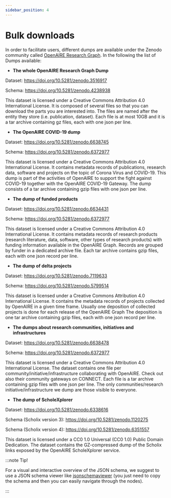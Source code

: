 ```yaml
---
sidebar_position: 4
---
```


# Bulk downloads

In order to facilitate users, different dumps are available under the Zenodo community called  [OpenAIRE Research Graph](https://zenodo.org/communities/openaire-research-graph).
In the following the list of Dumps available:

* <strong>The whole OpenAIRE Research Graph Dump</strong>

 Dataset: https://doi.org/10.5281/zenodo.3516917
    
 Schema: https://doi.org/10.5281/zenodo.4238938
 
 This dataset is licensed under a Creative Commons Attribution 4.0 International License.
It is composed of several files so that you can download the parts you are interested into. The files are named after the entity they store (i.e. publication, dataset). Each file is at most 10GB and it is 
a tar archive containing gz files, each with one json per line.

* <strong>The OpenAIRE COVID-19 dump</strong>

 Dataset: https://doi.org/10.5281/zenodo.6638745

 Schema: https://doi.org/10.5281/zenodo.6372977
    
 This dataset is licensed under a Creative Commons Attribution 4.0 International License.
    It contains metadata records of publications, research data, software and projects on the topic of Corona Virus and COVID-19. 
This dump is part of the activities of OpenAIRE to support the fight against COVID-19 together with the OpenAIRE COVID-19 Gateway. 
The dump consists of a tar archive containing gzip files with one json per line.

* <strong>The dump of funded products</strong>

 Dataset: https://doi.org/10.5281/zenodo.6634431

 Schema: https://doi.org/10.5281/zenodo.6372977

 This dataset is licensed under a Creative Commons Attribution 4.0 International License.
It contains metadata records of research products (research literature, data, software, other types of research products) with funding 
information available in the OpenAIRE Graph. Records are grouped by funder in a dedicated archive file. Each tar archive contains 
gzip files, each with one json record per line.

* <strong>The dump of delta projects</strong>

 Dataset: https://doi.org/10.5281/zenodo.7119633

 Schema: https://doi.org/10.5281/zenodo.5799514
  
 This dataset is licensed under a Creative Commons Attribution 4.0 International License.
  It contains the metadata records of projects collected by OpenAIRE in a given time frame. Usually one deposition of collected projects is done for each release of the OpenAIRE Graph
 The deposition is one tar archive containing gzip files, each with one json record per line.

* <strong>The dumps about research communities, initiatives and infrastructures</strong>

 Dataset: https://doi.org/10.5281/zenodo.6638478

 Schema: https://doi.org/10.5281/zenodo.6372977

 This dataset is licensed under a Creative Commons Attribution 4.0 International License.
The dataset contains one file per community/initiative/infrastructure collaborating with OpenAIRE. Check out also their community gateways on 
 CONNECT. Each file is a tar archive containing gzip files with one json per line. The only communities/research initiative/infrastructure we dump are those visible to everyone. 

* <strong>The dump of ScholeXplorer</strong>

 Dataset: https://doi.org/10.5281/zenodo.6338616
 
 Schema (Scholix version 3): https://doi.org/10.5281/zenodo.1120275
 
 Schema (Scholix version 4): https://doi.org/10.5281/zenodo.6351557

 This dataset is licensed under a CC0 1.0 Universal (CC0 1.0) Public Domain Dedication.
The dataset contains the GZ-compressed dump of the Scholix links exposed by the OpenAIRE ScholeXplorer service.
 

:::note Tip!

For a visual and interactive overview of the JSON schema, we suggest to use a JSON schema viewer like [jsonschemaviewer](https://navneethg.github.io/jsonschemaviewer/) (you just need to copy the schema and then you can easily navigate through the nodes).

:::
